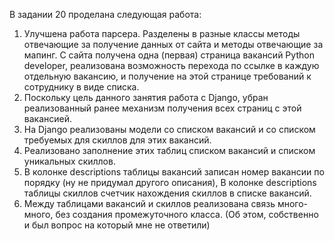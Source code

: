 В задании 20 проделана следующая работа:

1. Улучшена работа парсера. Разделены в разные классы методы отвечающие за получение данных от сайта и методы отвечающие за мапинг. С сайта получена одна (первая) страница вакансий Python developer, реализована возможность перехода по ссылке в каждую отдельную вакансию, и получение на этой странице требований к сотруднику в виде списка.
2. Поскольку цель данного занятия работа с Django, убран реализованный ранее механизм получения всех страниц с этой вакансией.
3. На Django реализованы модели со списком вакансий и со списком требуемых для скиллов для этих вакансий.
4. Реализовано заполнение этих таблиц списком вакансий и списком уникальных скиллов.
5. В колонке descriptions таблицы вакансий записан номер вакансии по порядку (ну не придумал другого описания), В колонке descriptions таблицы скиллов счетчик нахождения скиллов в списке вакансий.
6. Между таблицами вакансий и скиллов реализована связь много-много, без создания промежуточного класса. (Об этом, собственно и был вопрос на который мне не ответили)

